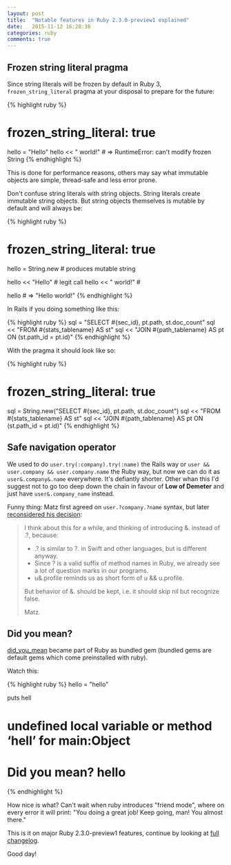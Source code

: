 ```yaml
---
layout: post
title:  "Notable features in Ruby 2.3.0-preview1 explained"
date:   2015-11-12 16:28:38
categories: ruby
comments: true
---
```


## Frozen string literal pragma

Since string literals will be frozen by default in Ruby 3, `frozen_string_literal` pragma at your disposal to prepare for the future:

{% highlight ruby %}
# frozen_string_literal: true

hello = "Hello"
hello << " world!" # => RuntimeError: can't modify frozen String
{% endhighlight %}

This is done for performance reasons, others may say what immutable objects are simple, thread-safe and less error prone.

Don't confuse string literals with string objects. String literals create immutable string objects. But string objects themselves is mutable by default and will always be:

{% highlight ruby %}
# frozen_string_literal: true

hello = String.new   # produces mutable string

hello << "Hello"     # legit call
hello << " world!"   #

hello # => "Hello world!"
{% endhighlight %}

In Rails if you doing something like this:

{% highlight ruby %}
sql =  "SELECT #{sec_id}, pt.path, st.doc_count"
sql << "FROM #{stats_tablename} AS st"
sql << "JOIN #{path_tablename} AS pt ON (st.path_id = pt.id)"
{% endhighlight %}

With the pragma it should look like so:

{% highlight ruby %}
# frozen_string_literal: true

sql = String.new("SELECT #{sec_id}, pt.path, st.doc_count")
sql << "FROM #{stats_tablename} AS st"
sql << "JOIN #{path_tablename} AS pt ON (st.path_id = pt.id)"
{% endhighlight %}

## Safe navigation operator

We used to do `user.try(:company).try(:name)` the Rails way or `user && user.company && user.company.name` the Ruby way, but now we can do it as `user&.company&.name` everywhere. It's defiantly shorter. Other whan this I'd suggest not to go too deep down the chain in favour of **Low of Demeter** and just have `user&.company_name` instead.

Funny thing: Matz first agreed on `user.?company.?name` syntax, but later [reconsidered his decision](https://bugs.ruby-lang.org/issues/11537#note-42):

> I think about this for a while, and thinking of introducing &. instead of .?, because:
> 
> - .? is similar to ?. in Swift and other languages, but is different anyway.
> - Since ? is a valid suffix of method names in Ruby, we already see a lot of question marks in our programs.
> - u&.profile reminds us as short form of u && u.profile.
>
> But behavior of &. should be kept, i.e. it should skip nil but recognize false.
> 
> Matz.

## Did you mean?

[did_you_mean](https://github.com/yuki24/did_you_mean) became part of Ruby as bundled gem (bundled gems are default gems which come preinstalled with ruby).

Watch this:

{% highlight ruby %}
hello = "hello"

puts hell

# undefined local variable or method ‘hell’ for main:Object
#
# Did you mean? hello

{% endhighlight %}

How nice is what? Can't wait when ruby introduces "friend mode", where on every error it will print: "You doing a great job! Keep going, man! You almost there."

This is it on major Ruby 2.3.0-preview1 features, continue by looking at [full changelog](https://github.com/ruby/ruby/blob/8d9e36000747bb650d169d44dd812bfc7e360bd5/ChangeLog).

Good day!